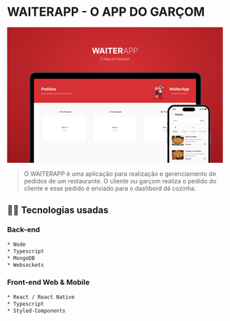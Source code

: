 # WAITERAPP - O APP DO GARÇOM


<img src="./previewWaiterApp.png" alt="preview">

> O WAITERAPP é uma aplicação para realização e gerenciamento de pedidos de um restaurante. O cliente ou garçom realiza o pedido do cliente e esse pedido é enviado para o dashbord dá cozinha.


## 👩‍💻 Tecnologias usadas
  
  ### Back-end

    * Node
    * Typescript
    * MongoDB
    * Websockets

  ### Front-end Web & Mobile

    * React / React Native
    * Typescript
    * Styled-Components
    
